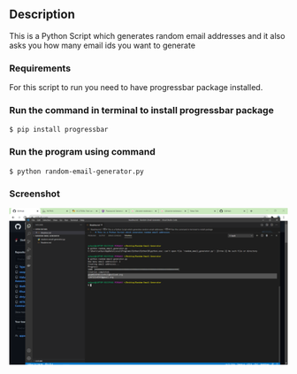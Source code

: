 ## Description
 This is a Python Script which generates random email addresses and it also asks you how many email ids you want to generate

### Requirements
 For this script to run you need to have progressbar package installed.

### Run the command in terminal to install progressbar package
```
$ pip install progressbar
```
### Run the program using command
``` 
$ python random-email-generator.py
```

### Screenshot
<img src="img1.png">